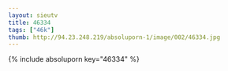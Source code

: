 ```yaml
--- 
layout: sieutv
title: 46334
tags: ["46k"]
thumb: http://94.23.248.219/absoluporn-1/image/002/46334.jpg
---
```

{% include absoluporn key="46334" %} 
